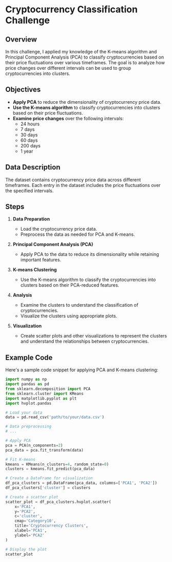 # Cryptocurrency Classification Challenge

## Overview

In this challenge, I applied my knowledge of the K-means algorithm and Principal Component Analysis (PCA) to classify cryptocurrencies based on their price fluctuations over various timeframes. The goal is to analyze how price changes over different intervals can be used to group cryptocurrencies into clusters.

## Objectives

- **Apply PCA** to reduce the dimensionality of cryptocurrency price data.
- **Use the K-means algorithm** to classify cryptocurrencies into clusters based on their price fluctuations.
- **Examine price changes** over the following intervals:
  - 24 hours
  - 7 days
  - 30 days
  - 60 days
  - 200 days
  - 1 year

## Data Description

The dataset contains cryptocurrency price data across different timeframes. Each entry in the dataset includes the price fluctuations over the specified intervals.

## Steps

1. **Data Preparation**
   - Load the cryptocurrency price data.
   - Preprocess the data as needed for PCA and K-means.

2. **Principal Component Analysis (PCA)**
   - Apply PCA to the data to reduce its dimensionality while retaining important features.

3. **K-means Clustering**
   - Use the K-means algorithm to classify the cryptocurrencies into clusters based on their PCA-reduced features.

4. **Analysis**
   - Examine the clusters to understand the classification of cryptocurrencies.
   - Visualize the clusters using appropriate plots.

5. **Visualization**
   - Create scatter plots and other visualizations to represent the clusters and understand the relationships between cryptocurrencies.

## Example Code

Here's a sample code snippet for applying PCA and K-means clustering:

```python
import numpy as np
import pandas as pd
from sklearn.decomposition import PCA
from sklearn.cluster import KMeans
import matplotlib.pyplot as plt
import hvplot.pandas

# Load your data
data = pd.read_csv('path/to/your/data.csv')

# Data preprocessing
# ...

# Apply PCA
pca = PCA(n_components=2)
pca_data = pca.fit_transform(data)

# Fit K-means
kmeans = KMeans(n_clusters=4, random_state=0)
clusters = kmeans.fit_predict(pca_data)

# Create a DataFrame for visualization
df_pca_clusters = pd.DataFrame(pca_data, columns=['PCA1', 'PCA2'])
df_pca_clusters['cluster'] = clusters

# Create a scatter plot
scatter_plot = df_pca_clusters.hvplot.scatter(
    x='PCA1',
    y='PCA2',
    c='cluster',
    cmap='Category10',
    title='Cryptocurrency Clusters',
    xlabel='PCA1',
    ylabel='PCA2'
)

# Display the plot
scatter_plot
